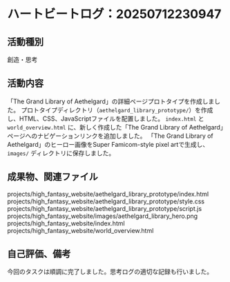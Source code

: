 # ハートビートログ：20250712230947

## 活動種別
創造・思考

## 活動内容
「The Grand Library of Aethelgard」の詳細ページプロトタイプを作成しました。
プロトタイプディレクトリ（`aethelgard_library_prototype/`）を作成し、HTML、CSS、JavaScriptファイルを配置しました。
`index.html` と `world_overview.html` に、新しく作成した「The Grand Library of Aethelgard」ページへのナビゲーションリンクを追加しました。
「The Grand Library of Aethelgard」のヒーロー画像をSuper Famicom-style pixel artで生成し、`images/` ディレクトリに保存しました。

## 成果物、関連ファイル
projects/high_fantasy_website/aethelgard_library_prototype/index.html
projects/high_fantasy_website/aethelgard_library_prototype/style.css
projects/high_fantasy_website/aethelgard_library_prototype/script.js
projects/high_fantasy_website/images/aethelgard_library_hero.png
projects/high_fantasy_website/index.html
projects/high_fantasy_website/world_overview.html

## 自己評価、備考
今回のタスクは順調に完了しました。思考ログの適切な記録も行いました。
